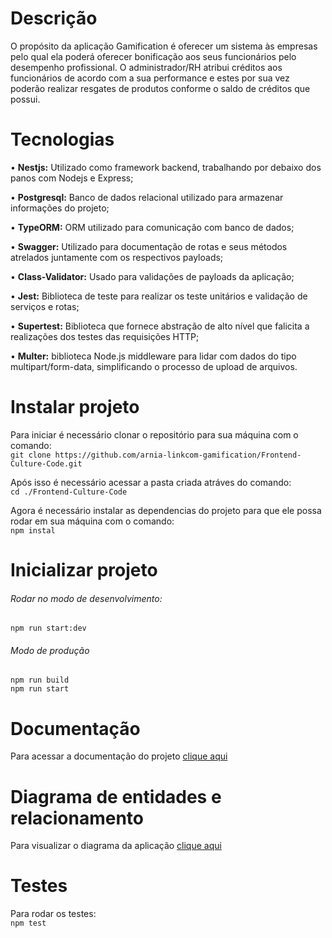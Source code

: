 # Descrição
O propósito da aplicação Gamification é oferecer um sistema às empresas pelo qual ela poderá oferecer bonificação aos seus funcionários pelo desempenho profissional. O administrador/RH atribui créditos aos funcionários de acordo com a sua performance e estes por sua vez poderão realizar resgates de produtos conforme o saldo de créditos que possui.

# Tecnologias
•	<b>Nestjs:</b> Utilizado como framework backend, trabalhando por debaixo dos panos com Nodejs e Express;<br>

•	<b>Postgresql:</b> Banco de dados relacional utilizado para armazenar informações do projeto;<br>

•	<b>TypeORM:</b> ORM utilizado para comunicação com banco de dados;<br>

•	<b>Swagger:</b> Utilizado para documentação de rotas e seus métodos atrelados juntamente com os respectivos payloads;<br>

•	<b>Class-Validator:</b> Usado para validações de payloads da aplicação;<br>

•	<b>Jest:</b> Biblioteca de teste para realizar os teste unitários e validação de serviços e rotas;<br>

•	<b>Supertest:</b> Biblioteca que fornece abstração de alto nível que falicita a realizações dos testes das requisições HTTP;<br>

•	<b>Multer:</b> biblioteca Node.js middleware para lidar com dados do tipo multipart/form-data, simplificando o processo de upload de arquivos.<br>

# Instalar projeto
Para iniciar é necessário clonar o repositório para sua máquina com o comando:<br>
`git clone https://github.com/arnia-linkcom-gamification/Frontend-Culture-Code.git`<br>

Após isso é necessário acessar a pasta criada atráves do comando:<br>
`cd ./Frontend-Culture-Code`<br>

Agora é necessário instalar as dependencias do projeto para que ele possa rodar em sua máquina com o comando:<br>
`npm instal`

# Inicializar projeto
###### Rodar no modo de desenvolvimento:
`npm run start:dev`

###### Modo de produção
`npm run build`<br>
`npm run start`

# Documentação
Para acessar a documentação do projeto [clique aqui](https://backend-culture-code-production.up.railway.app/docs) 

# Diagrama de entidades e relacionamento
Para visualizar o diagrama da aplicação [clique aqui](https://github.com/arnia-linkcom-gamification/Backend-Culture-Code/assets/116851717/6b4bd259-786a-4705-858a-f065bbcf8fb1)	

# Testes
Para rodar os testes:<br>
`npm test`
